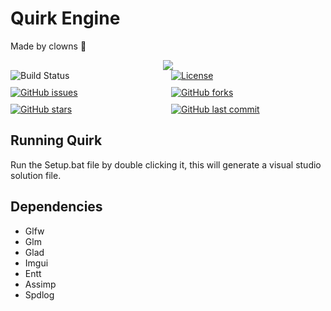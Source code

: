 # Quirk Engine
Made by clowns :clown_face:


<div align="center" style="margin: 0; padding: 0;">
    <img src="https://github.com/Brett-Constantinoff/Quirk/assets/8497211/422206f3-a907-4fdb-a070-bcd8a4bc4bdb" >
</div>

<div style="display: flex; flex-wrap: wrap; gap: 10px;">

  <div style="flex: 1 1 200px;">
    <img src="https://github.com/Brett-Constantinoff/Quirk/actions/workflows/ci.yml/badge.svg" alt="Build Status">
  </div>

  <div style="flex: 1 1 200px;">
    <a href="LICENSE">
      <img src="https://img.shields.io/github/license/Brett-Constantinoff/Quirk.svg" alt="License">
    </a>
  </div>

  <div style="flex: 1 1 200px;">
    <a href="https://github.com/Brett-Constantinoff/Quirk/issues">
      <img src="https://img.shields.io/github/issues/Brett-Constantinoff/Quirk.svg" alt="GitHub issues">
    </a>
  </div>

  <div style="flex: 1 1 200px;">
    <a href="https://github.com/Brett-Constantinoff/Quirk/network">
      <img src="https://img.shields.io/github/forks/Brett-Constantinoff/Quirk.svg" alt="GitHub forks">
    </a>
  </div>

  <div style="flex: 1 1 200px;">
    <a href="https://github.com/Brett-Constantinoff/Quirk/stargazers">
      <img src="https://img.shields.io/github/stars/Brett-Constantinoff/Quirk.svg" alt="GitHub stars">
    </a>
  </div>

  <div style="flex: 1 1 200px;">
    <a href="https://github.com/Brett-Constantinoff/Quirk/commits/main">
      <img src="https://img.shields.io/github/last-commit/Brett-Constantinoff/Quirk.svg" alt="GitHub last commit">
    </a>
  </div>

</div>

## Running Quirk
Run the Setup.bat file by double clicking it, this will generate a visual studio solution file.

## Dependencies
* Glfw
* Glm
* Glad
* Imgui
* Entt
* Assimp
* Spdlog
